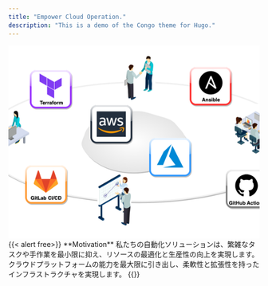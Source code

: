 ```yaml
---
title: "Empower Cloud Operation."
description: "This is a demo of the Congo theme for Hugo."
---
```


<style>
  .toppage-cover {
    width: 100%;
    height: 390px;
    object-fit: cover;
    display: flex;
  }
</style>

<img src="./toppage-cover.png" class="toppage-cover" />
{{< alert free>}}
**Motivation**
私たちの自動化ソリューションは、繁雑なタスクや手作業を最小限に抑え、リソースの最適化と生産性の向上を実現します。クラウドプラットフォームの能力を最大限に引き出し、柔軟性と拡張性を持ったインフラストラクチャを実現します。
{{</ alert >}}
